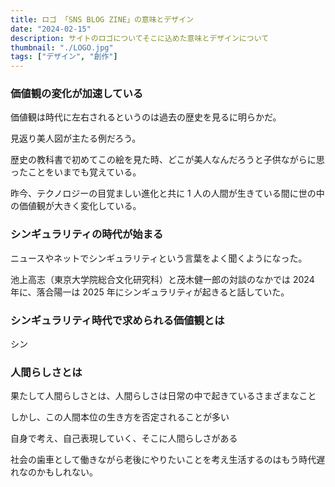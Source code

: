 ```yaml
---
title: ロゴ 「SNS BLOG ZINE」の意味とデザイン
date: "2024-02-15"
description: サイトのロゴについてそこに込めた意味とデザインについて
thumbnail: "./LOGO.jpg"
tags: ["デザイン", "創作"]
---
```


### 価値観の変化が加速している

価値観は時代に左右されるというのは過去の歴史を見るに明らかだ。

見返り美人図が主たる例だろう。

歴史の教科書で初めてこの絵を見た時、どこが美人なんだろうと子供ながらに思ったことをいまでも覚えている。

昨今、テクノロジーの目覚ましい進化と共に 1 人の人間が生きている間に世の中の価値観が大きく変化している。

### シンギュラリティの時代が始まる

ニュースやネットでシンギュラリティという言葉をよく聞くようになった。

池上高志（東京大学院総合文化研究科）と茂木健一郎の対談のなかでは 2024 年に、落合陽一は 2025 年にシンギュラリティが起きると話していた。

### シンギュラリティ時代で求められる価値観とは

シン

### 人間らしさとは

果たして人間らしさとは、人間らしさは日常の中で起きているさまざまなこと

しかし、この人間本位の生き方を否定されることが多い

自身で考え、自己表現していく、そこに人間らしさがある

社会の歯車として働きながら老後にやりたいことを考え生活するのはもう時代遅れなのかもしれない。
